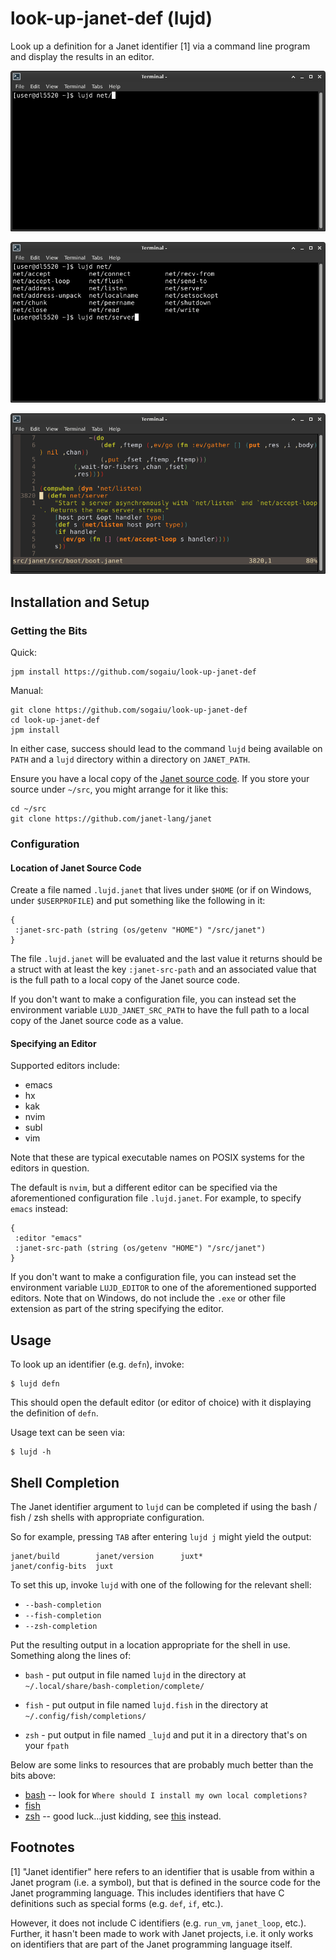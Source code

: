 # look-up-janet-def (lujd)

Look up a definition for a Janet identifier [1] via a command line
program and display the results in an editor.

![lujd before completion](lujd-with-net-slash-before-completion.png?raw=true "lujd before completion")

![lujd showing completion candidates](lujd-with-net-slash-showing-completion-candidates.png?raw=true "lujd showing completion candidates")

![Viewing definition](net-server-def-in-nvim.png?raw=true "Viewing definition")

## Installation and Setup

### Getting the Bits

Quick:

```
jpm install https://github.com/sogaiu/look-up-janet-def
```

Manual:

```
git clone https://github.com/sogaiu/look-up-janet-def
cd look-up-janet-def
jpm install
```

In either case, success should lead to the command `lujd` being
available on `PATH` and a `lujd` directory within a directory on
`JANET_PATH`.

Ensure you have a local copy of the [Janet source
code](https://github.com/janet-lang/janet).  If you store your source
under `~/src`, you might arrange for it like this:

```
cd ~/src
git clone https://github.com/janet-lang/janet
```

### Configuration

#### Location of Janet Source Code

Create a file named `.lujd.janet` that lives under `$HOME` (or if on
Windows, under `$USERPROFILE`) and put something like the following in
it:

```janet
{
 :janet-src-path (string (os/getenv "HOME") "/src/janet")
}
```

The file `.lujd.janet` will be evaluated and the last value it returns
should be a struct with at least the key `:janet-src-path` and an
associated value that is the full path to a local copy of the Janet
source code.

If you don't want to make a configuration file, you can instead set
the environment variable `LUJD_JANET_SRC_PATH` to have the full path
to a local copy of the Janet source code as a value.

#### Specifying an Editor

Supported editors include:

* emacs
* hx
* kak
* nvim
* subl
* vim

Note that these are typical executable names on POSIX systems for the
editors in question.

The default is `nvim`, but a different editor can be specified via the
aforementioned configuration file `.lujd.janet`.  For example, to
specify `emacs` instead:

```janet
{
 :editor "emacs"
 :janet-src-path (string (os/getenv "HOME") "/src/janet")
}
```

If you don't want to make a configuration file, you can instead set
the environment variable `LUJD_EDITOR` to one of the aforementioned
supported editors.  Note that on Windows, do not include the `.exe` or
other file extension as part of the string specifying the editor.

## Usage

To look up an identifier (e.g. `defn`), invoke:

```
$ lujd defn
```

This should open the default editor (or editor of choice) with it
displaying the definition of `defn`.

Usage text can be seen via:

```
$ lujd -h
```

## Shell Completion

The Janet identifier argument to `lujd` can be completed if using the bash
/ fish / zsh shells with appropriate configuration.

So for example, pressing `TAB` after entering `lujd j` might yield the
output:

```
janet/build        janet/version      juxt*
janet/config-bits  juxt
```

To set this up, invoke `lujd` with one of the following for the
relevant shell:

* `--bash-completion`
* `--fish-completion`
* `--zsh-completion`

Put the resulting output in a location appropriate for the shell in
use.  Something along the lines of:

* `bash` -
    put output in file named `lujd` in the directory at
    `~/.local/share/bash-completion/complete/`

* `fish` -
    put output in file named `lujd.fish` in the directory at
    `~/.config/fish/completions/`

* `zsh` -
    put output in file named `_lujd` and put it in a directory
    that's on your `fpath`

Below are some links to resources that are probably much better than the bits above:

* [bash](https://github.com/scop/bash-completion/blob/master/README.md#faq) --
  look for `Where should I install my own local completions?`
* [fish](https://fishshell.com/docs/current/completions.html#where-to-put-completions)
* [zsh](https://zsh.sourceforge.io/Doc/Release/Completion-System.html) -- good luck...just kidding, see [this](https://github.com/zsh-users/zsh-completions/blob/master/zsh-completions-howto.org) instead.

## Footnotes

[1] "Janet identifier" here refers to an identifier that is usable
from within a Janet program (i.e. a symbol), but that is defined in
the source code for the Janet programming language.  This includes
identifiers that have C definitions such as special forms (e.g.
`def`, `if`, etc.).

However, it does not include C identifiers (e.g. `run_vm`,
`janet_loop`, etc.).  Further, it hasn't been made to work with Janet
projects, i.e. it only works on identifiers that are part of the Janet
programming language itself.
